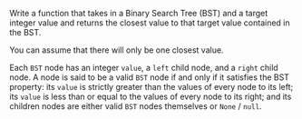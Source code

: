 Write a function that takes in a Binary Search Tree (BST) and a target integer
value and returns the closest value to that target value contained in the BST.

You can assume that there will only be one closest value.

Each ```BST``` node has an integer ```value```, a
```left``` child node, and a ```right``` child node. A node is
said to be a valid ```BST``` node if and only if it satisfies the BST
property: its ```value``` is strictly greater than the values of every
node to its left; its ```value``` is less than or equal to the values
of every node to its right; and its children nodes are either valid
```BST``` nodes themselves or ```None``` / ```null```.
